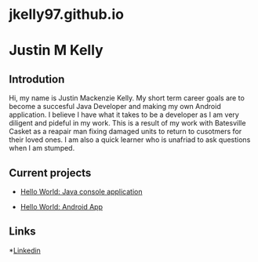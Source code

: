 # jkelly97.github.io
# Justin M Kelly	
## Introdution
Hi, my name is Justin Mackenzie Kelly.  My short term career goals are to become a succesful Java Developer and making my own Android application.  I believe I have what it takes to be a developer as I am very diligent and pideful in my work. This is a result of my work with Batesville Casket as a reapair man fixing damaged units to return to cusotmers for their loved ones.  I am also a quick learner who is unafriad to ask questions when I am stumped.
## Current projects

* [Hello World: Java console application](https://github.com/Jkelly97/deep-dive-hello-world-ij)

* [Hello World: Android App](https://github.com/Jkelly97/andriod-Hello-World)

## Links
	
*[Linkedin](www.linkedin.com/in/justin-kelly-1070311b6)
